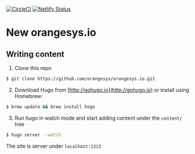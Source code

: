 [![CircleCI](https://circleci.com/gh/orangesys/orangesys.io.svg?style=svg)](https://circleci.com/gh/orangesys/orangesys.io) [![Netlify Status](https://api.netlify.com/api/v1/badges/133915d1-73cc-4ea5-8c08-8e33a581cdca/deploy-status)](https://app.netlify.com/sites/quizzical-davinci-efa3b8/deploys)
# New orangesys.io

## Writing content

1. Clone this repo

```sh
$ git clone https://github.com/orangesys/orangesys.io.git
```

2. Download Hugo from [http://gohugo.io](http://gohugo.io) or install using Homebrew:

```sh
$ brew update && brew install hugo
```

3. Run hugo in watch mode and start adding content under the `content/` tree

```sh
$ hugo server --watch
```

The site is server under `localhost:1313`
